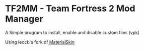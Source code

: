 # TF2MM - Team Fortress 2 Mod Manager
A Simple program to install, enable and disable custom files (vpk)

Using leocb's fork of [MaterialSkin](https://github.com/leocb/MaterialSkin)
